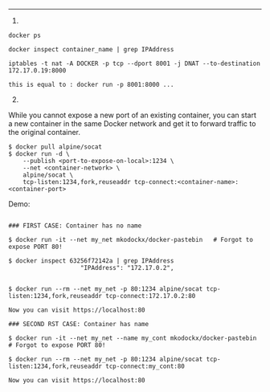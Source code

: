 
---


1)

```
docker ps

docker inspect container_name | grep IPAddress

iptables -t nat -A DOCKER -p tcp --dport 8001 -j DNAT --to-destination 172.17.0.19:8000

this is equal to : docker run -p 8001:8000 ...
```


2)

While you cannot expose a new port of an existing container, you can start a new container in the same Docker network and get it to forward traffic to the original container.
```
$ docker pull alpine/socat
$ docker run -d \
    --publish <port-to-expose-on-local>:1234 \
    --net <container-network> \
    alpine/socat \
    tcp-listen:1234,fork,reuseaddr tcp-connect:<container-name>:<container-port>
```

Demo:
```

### FIRST CASE: Container has no name

$ docker run -it --net my_net mkodockx/docker-pastebin   # Forgot to expose PORT 80!

$ docker inspect 63256f72142a | grep IPAddress
                    "IPAddress": "172.17.0.2",


$ docker run --rm --net my_net -p 80:1234 alpine/socat tcp-listen:1234,fork,reuseaddr tcp-connect:172.17.0.2:80

Now you can visit https://localhost:80

### SECOND RST CASE: Container has name

$ docker run -it --net my_net --name my_cont mkodockx/docker-pastebin   # Forgot to expose PORT 80!

$ docker run --rm --net my_net -p 80:1234 alpine/socat tcp-listen:1234,fork,reuseaddr tcp-connect:my_cont:80

Now you can visit https://localhost:80

```
